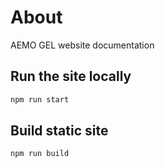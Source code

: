 # About
AEMO GEL website documentation

## Run the site locally 

```bash
npm run start
```

## Build static site
```bash
npm run build
```
